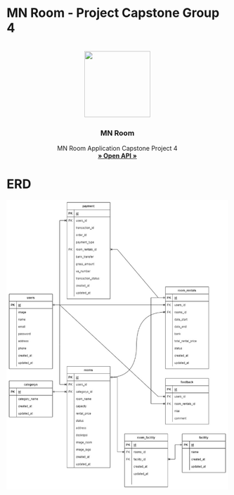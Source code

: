 # MN Room - Project Capstone Group 4

<!-- PROJECT LOGO -->
<br/>
<div align="center">
<!--  mengarah ke repo  -->
  <a href="https://github.com/Capstone-MNRoom">
    <img src="https://gitlab.com/davidwahyup/asset-blog/-/raw/main/images/2022/image/MN_Room.png" width="150" height="150">
  </a>

<h3 align="center">MN Room</h3>

  <p align="center">
    MN Room Application Capstone Project 4
    <br />
    <a href="https://app.swaggerhub.com/apis-docs/davidwah/MNROOM/1.0#/"><strong>» Open API »</strong></a>
    <br />
  </p>
</div>

# ERD
![ERD-MNRoom](/erd/ERD-MNroom.jpg)